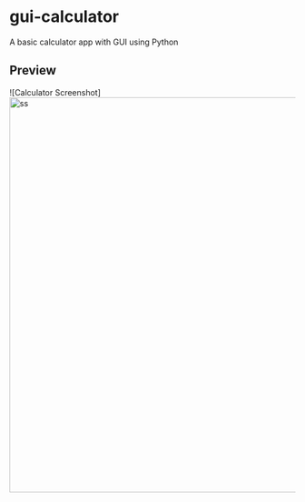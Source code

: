 # gui-calculator
A basic calculator app with GUI using Python
## Preview
![Calculator Screenshot]
<img width="512" height="695" alt="ss" src="https://github.com/user-attachments/assets/f4ab4e57-e599-4067-9a14-24ed4a8f974b" />
